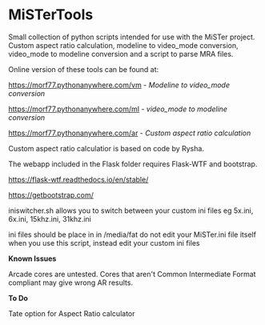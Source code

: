 # MiSTerTools
Small collection of python scripts intended for use with the MiSTer project.  Custom aspect ratio calculation, modeline to video_mode conversion, video_mode to modeline conversion and a script to parse MRA files.

Online version of these tools can be found at:

https://morf77.pythonanywhere.com/vm - *Modeline to video_mode conversion*<br>

https://morf77.pythonanywhere.com/ml - *video_mode to modeline conversion*<br>

https://morf77.pythonanywhere.com/ar - *Custom aspect ratio calculation*

Custom aspect ratio calculatior is based on code by Rysha.

The webapp included in the Flask folder requires Flask-WTF and bootstrap.

https://flask-wtf.readthedocs.io/en/stable/

https://getbootstrap.com/

iniswitcher.sh allows you to switch between your custom ini files eg 5x.ini, 6x.ini, 15khz.ini, 31khz.ini

ini files should be place in in /media/fat
do not edit your MiSTer.ini file itself when you use this script, instead edit your custom ini files

**Known Issues** 

Arcade cores are untested.  Cores that aren't Common Intermediate Format compliant may give wrong AR results.

**To Do**

Tate option for Aspect Ratio calculator
